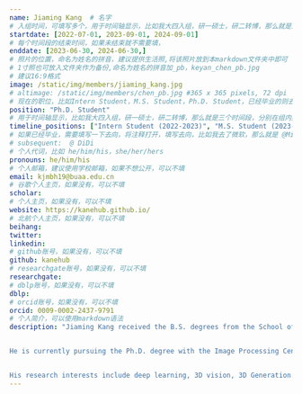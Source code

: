 ```yaml
---
name: Jiaming Kang  # 名字
# 入组时间，可填写多个，用于时间轴显示，比如我大四入组，研一硕士，研二转博，那么就是三个时间段
startdate: [2022-07-01, 2023-09-01, 2024-09-01]
# 每个时间段的结束时间，如果未结束就不需要填，
enddate: [2023-06-30, 2024-06-30,]
# 照片的位置，命名为姓名的拼音，建议提供生活照,将该照片放到本markdown文件夹中即可
# 1寸照也可放入文件夹作为备份,命名为姓名的拼音加_pb，keyan_chen_pb.jpg
# 建议16:9格式
image: /static/img/members/jiaming_kang.jpg 
# altimage: /static/img/members/chen_pb.jpg #365 x 365 pixels, 72 dpi
# 现在的职位，比如Intern Student，M.S. Student，Ph.D. Student，已经毕业的则去掉Student，写 M.S.，Ph.D.
position: "Ph.D. Student" 
# 用于时间轴显示，比如我大四入组，研一硕士，研二转博，那么就是三个时间段，分别在组内身份是实习生，硕士生，博士生
timeline_positions: ["Intern Student (2022-2023)", "M.S. Student (2023-2024)", "Ph.D. Student (2024-)"]
# 如果已经毕业，需要填写一下去向，将注释打开，填写去向，比如我去了微软，那么就是 @Microsoft Research Asia
# subsequent:  @ DiDi
# 个人代词，比如 he/him/his，she/her/hers
pronouns: he/him/his
# 个人邮箱，建议使用学校邮箱，如果不想公开，可以不填
email: kjmbh19@buaa.edu.cn 
# 谷歌个人主页，如果没有，可以不填
scholar: 
# 个人主页，如果没有，可以不填
website: https://kanehub.github.io/
# 北航个人主页，如果没有，可以不填
beihang:
twitter:
linkedin:
# github账号，如果没有，可以不填
github: kanehub
# researchgate账号，如果没有，可以不填
researchgate: 
# dblp账号，如果没有，可以不填
dblp: 
# orcid账号，如果没有，可以不填
orcid: 0009-0002-2437-9791
# 个人简介，可以使用markdown语法
description: "Jiaming Kang received the B.S. degrees from the School of Astronautics, Beihang University, Beijing, China, in 2023. 


He is currently pursuing the Ph.D. degree with the Image Processing Center, School of Astronautics, Beihang University.


His research interests include deep learning, 3D vision, 3D Generation."
---
```

